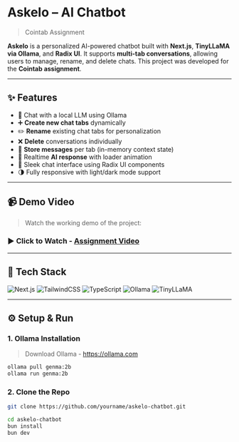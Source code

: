 # Askelo – AI Chatbot 

> Cointab Assignment 

**Askelo** is a personalized AI-powered chatbot built with **Next.js**, **TinyLLaMA via Ollama**, and **Radix UI**. It supports **multi-tab conversations**, allowing users to manage, rename, and delete chats. This project was developed for the **Cointab assignment**.

---
## ✨ Features

- 🧠 Chat with a local LLM using Ollama
- ➕ **Create new chat tabs** dynamically
- ✏️ **Rename** existing chat tabs for personalization
- ❌ **Delete** conversations individually
- 💾 **Store messages** per tab (in-memory context state)
- 🔄 Realtime **AI response** with loader animation
- 💬 Sleek chat interface using Radix UI components
- 🌗 Fully responsive with light/dark mode support

---

## 📹 Demo Video

> Watch the working demo of the project:

### ▶️ Click to Watch - [Assignment Video](https://drive.google.com/file/d/1n5r3gh1eFuI4vo67AKsfxfkYRUNALonQ/view?usp=drive_link)
 
 ---

## 🚀 Tech Stack

![Next.js](https://img.shields.io/badge/Next.js-000?style=for-the-badge&logo=nextdotjs&logoColor=white)
![TailwindCSS](https://img.shields.io/badge/TailwindCSS-06B6D4?style=for-the-badge&logo=tailwindcss&logoColor=white)
![TypeScript](https://img.shields.io/badge/TypeScript-3178C6?style=for-the-badge&logo=typescript&logoColor=white)
![Ollama](https://img.shields.io/badge/Ollama-000000?style=for-the-badge)
![TinyLLaMA](https://img.shields.io/badge/Genma-AI-blue?style=for-the-badge)

---




## ⚙️ Setup & Run

### 1. Ollama Installation 

> Download Ollama - https://ollama.com 


```bash
ollama pull genma:2b
ollama run genma:2b
```


### 2. Clone the Repo

```bash
git clone https://github.com/yourname/askelo-chatbot.git
```


```bash
cd askelo-chatbot
bun install 
bun dev
```
